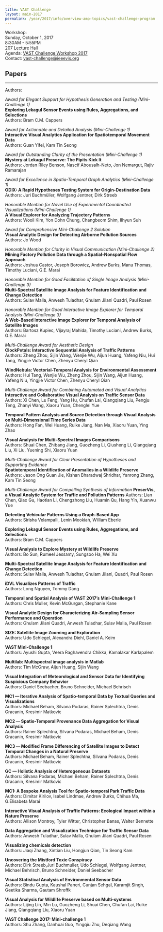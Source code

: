 ```yaml
---
title: VAST Challenge
layout: main-2017
permalink: /year/2017/info/overview-amp-topics/vast-challenge-program
---
```


Workshop:  
Sunday, October 1, 2017
<br />8:30AM - 5:55PM
<br />207 Lecture Hall
<br />Agenda: [VAST Challenge Workshop 2017](http://www.vacommunity.org/VAST+Workshop+2017)
<br />Contact:
[vast-challenge@ieeevis.org](mailto:vast-challenge@ieeevis.org)

## Papers

****  
Authors: 

*Award for Elegant Support for Hypothesis Generation and Testing (Mini-Challenge 1)*  
**Exploring Lekagul Sensor Events using Rules, Aggregations, and Selections**  
Authors: Bram C.M. Cappers

*Award for Actionable and Detailed Analysis (Mini-Challenge 1)*  
**Interactive Visual Analytics Application for Spatiotemporal Movement Data**  
Authors: Guan Yifei, Kam Tin Seong

*Award for Outstanding Clarity of the Presentation (Mini-Challenge 1)*  
**Mystery at Lekagul Preserve: The Pipits Kick It**  
Authors: Jordan Riley Benson, Nascif Abousalh-Neto, Jon Nemargut, Rajiv Ramarajan

*Award for Excellence in Spatio-Temporal Graph Analytics (Mini-Challenge 1)*  
**ODIX: A Rapid Hypotheses Testing System for Origin-Destination Data**  
Authors: Juri Buchmüller, Wolfgang Jentner, Dirk Streeb

*Honorable Mention for Novel Use of Experimental Coordinated Visualizations (Mini-Challenge 1)*  
**A Visual Explorer for Analyzing Trajectory Patterns**  
Authors: Wooil Kim, Yon Dohn Chung, Changbeom Shim, Ilhyun Suh

*Award for Comprehensive Mini-Challenge 2 Solution*  
**Visual Analytic Design for Detecting Airborne Pollution Sources**  
Authors: Jo Wood

*Honorable Mention for Clarity in Visual Communication (Mini-Challenge 2)*  
**Mining Factory Pollution Data through a Spatial-Nonspatial Flow Approach**  
Authors: Joshua Castor, Joseph Borowicz, Andrew Burks, Manu Thomas, Timothy Luciani, G.E. Marai

*Honorable Mention for Good Facilitation of Single Image Analysis (Mini-Challenge 3)*  
**Multi-Spectral Satellite Image Analysis for Feature Identification and Change Detection**  
Authors: Sulav Malla, Anwesh Tuladhar, Ghulam Jilani Quadri, Paul Rosen

*Honorable Mention for Good Interactive Image Explorer for Temporal Analysis (Mini-Challenge 3)*  
**A Web-Based Interactive Image Explorer for Temporal Analysis of Satellite Images**  
Authors: Bartosz Kupiec, Vijayraj Mahida, Timothy Luciani, Andrew Burks, G.E. Marai

*Multi-Challenge Award for Aesthetic Design*  
**ClockPetals: Interactive Sequential Analysis of Traffic Patterns**  
Authors: Zheng Zhou, Sijin Wang, Wenjie Wu, Aijun Huang, Yafeng Niu, Hui Tang, Yingjie Victor Chen, Zhenyu Cheryl Qian

**WindNebula: Vectorial-Temporal Analysis for Environmental Assessment**  
Authors: Hui Tang, Wenjie Wu, Zheng Zhou, Sijin Wang, Aijun Huang, Yafeng Niu, Yingjie Victor Chen, Zhenyu Cheryl Qian

*Multi-Challenge Award for Combining Automated and Visual Analytics*   
**Interactive and Collaborative Visual Analysis on Traffic Sensor Data**  
Authors: Xi Chen, Lu Feng, Yang Hu, Chufan Lai, Qiangqiang Liu, Pengju Teng, Zhanyi Wang, Xiaoru Yuan, Chenglei Yue 

**Temporal Pattern Analysis and Source Detection through Visual Analysis on Multi-Dimensional Time Series Data**  
Authors: Hong Fan, Wei Huang, Ruike Jiang, Nan Ma, Xiaoru Yuan, Ying Zhao

**Visual Analysis for Multi-Spectral Images Comparisons**  
Authors: Shuai Chen, Zhibang Jiang, Guozheng Li, Qiusheng Li, Qiangqiang Liu, Xi Liu, Yuening Shi, Xiaoru Yuan

*Multi-Challenge Award for Clear Presentation of Hypotheses and Supporting Evidence*  
**Spatiotemporal Identification of Anomalies in a Wildlife Preserve**  
Authors: Jason Ong Guan Jie, Kishan Bharadwaj Shridhar, Yanrong Zhang, Kam Tin Seong

*Multi-Challenge Award for Compelling Synthesis of Information* 
**PreserVis, a Visual Analytic System for Traffic and Pollution Patterns** 
Authors: Lian Chen, Qiao Gu, Haotian Li, Chengzhong Liu, Huamin Qu, Hang Yin, Xuanwu Yue

**Detecting Vehicular Patterns Using a Graph-Based App**  
Authors: Sirisha Velampalli, Lenin Mookiah, William Eberle

**Exploring Lekagul Sensor Events using Rules, Aggregations, and Selections**  
Authors: Bram C.M. Cappers

**Visual Analysis to Explore Mystery at Wildlife Preserve**  
Authors: Bo Sun, Rumeel Jessamy, Sungsoo Ha, Wei Xu

**Multi-Spectral Satellite Image Analysis for Feature Identification and Change Detection**  
Authors: Sulav Malla, Anwesh Tuladhar, Ghulam Jilani, Quadri, Paul Rosen

**iDVL Visualizes Patterns of Traffic**  
Authors: Long Nguyen, Tommy Dang

**Temporal and Spatial Analysis of VAST 2017’s Mini-Challenge 1**  
Authors: Chris Muller, Kevin McGurgan, Stephanie Kane

**Visual Analytic Design for Characterizing Air-Sampling Sensor Performance and Operation**  
Authors: Ghulam Jilani Quadri, Anwesh Tuladhar, Sulav Malla, Paul Rosen

**SIZE: Satellite Image Zooming and Exploration**  
Authors: Udo Schlegel, Alexandra Diehl, Daniel A. Keim

**VAST Mini-Challenge 1**  
Authors: Ayushi Gupta, Veera Raghavendra Chikka, Kamalakar Karlapalem

**Multilab: Multispectral image analysis in Matlab**  
Authors: Tim McGraw, Aijun Huang, Sijin Wang

**Visual Integration of Meteorological and Sensor Data for Identifying Suspicious Company Behavior**  
Authors: Daniel Seebacher, Bruno Schneider, Michael Behrisch

**MC1 — Iterative Analysis of Spatio-temporal Data by Textual Queries and Visualizations**  
Authors: Michael Beham, Silvana Podaras, Rainer Splechtna, Denis Gracanin, Kresimir Matkovic

**MC2 — Spatio-Temporal Provenance Data Aggregation for Visual Analysis**  
Authors: Rainer Splechtna, Silvana Podaras, Michael Beham, Denis Gracanin, Kresimir Matkovic

**MC3 — Modified Frame Differencing of Satellite Images to Detect Temporal Changes in a Natural Preserve**  
Authors: Michael Beham, Rainer Splechtna, Silvana Podaras, Denis Gracanin, Kresimir Matkovic

**GC — Holistic Analysis of Heterogeneous Datasets**  
Authors: Silvana Podaras, Michael Beham, Rainer Splechtna, Denis Gracanin, Kresimir Matkovic

**MC1: A Bespoke Analysis Tool for Spatio-temporal Park Traffic Data**  
Authors: Dimitar Kirilov, Isabel Lindmae, Andrew Burks, Chihua Ma, G.Elisabeta Marai

**Interactive Visual Analysis of Traffic Patterns: Ecological Impact within a Nature Preserve**  
Authors: Allison Montroy, Tyler Witter, Christopher Banas, Walter Bennette

**Data Aggregation and Visualization Technique for Traffic Sensor Data**  
Authors: Anwesh Tuladhar, Sulav Malla, Ghulam Jilani Quadri, Paul Rosen

**Visualizing chemicals detection**  
Authors: Jiaqi Zhang, Xintian Liu, Hongjun Qian, Tin Seong Kam

**Uncovering the Mistford Toxic Conspiracy**  
Authors: Dirk Streeb,Juri Buchmuller, Udo Schlegel, Wolfgang Jentner, Michael Behrisch, Bruno Schneider, Daniel Seebacher

**Visual Statistical Analysis of Environmental Sensor Data**  
Authors: Bindu Gupta, Kaushal Paneri, Gunjan Sehgal, Karamjit Singh, Geetika Sharma, Gautam Shroffk

**Visual Analysis for Wildlife Preserve based on Multi-systems**  
Authors: Lijing Lin, Min Lu, Guozheng Li, Shuai Chen, Chufan Lai, Ruike Jiang, Qiangqiang Liu, Xiaoru Yuan

**VAST Challenge 2017: Mini-challenge 1**  
Authors: Shu Zhang, Danhuai Guo, Yingqiu Zhu, Deqiang Wang

